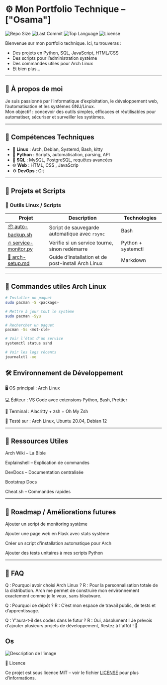 # ⚙️ Mon Portfolio Technique – ["Osama"]

![Repo Size](https://img.shields.io/github/repo-size/cartiX14/var-osama)
![Last Commit](https://img.shields.io/github/last-commit/cartiX14/var-osama)
![Top Language](https://img.shields.io/github/languages/top/cartiX14/var-osama)
![License](https://img.shields.io/github/license/cartiX14/var-osama?cacheSeconds=60)


Bienvenue sur mon portfolio technique. Ici, tu trouveras :
- Des projets en Python, SQL, JavaScript, HTML/CSS
- Des scripts pour l’administration système
- Des commandes utiles pour Arch Linux
- Et bien plus...

---

## 🚀 À propos de moi

Je suis passionné par l’informatique d’exploitation, le développement web, l’automatisation et les systèmes GNU/Linux.  
Mon objectif : concevoir des outils simples, efficaces et réutilisables pour automatiser, sécuriser et surveiller les systèmes.

---

## 🧠 Compétences Techniques

- 🐧 **Linux** : Arch, Debian, Systemd, Bash, kitty
- 🐍 **Python** : Scripts, automatisation, parsing, API
- 🧮 **SQL** : MySQL, PostgreSQL, requêtes avancées
- 🌐 **Web** : HTML, CSS , JavaScrip
- ⚙️ **DevOps** : Git

---

## 📂 Projets et Scripts

### 🔧 Outils Linux / Scripts

| Projet | Description | Technologies |
|--------|-------------|--------------|
| [📦 auto-backup.sh](./scripts/auto-backup.sh) | Script de sauvegarde automatique avec `rsync` | Bash |
| [🔥 service-monitor.py](./scripts/service-monitor.py) | Vérifie si un service tourne, sinon redémarre | Python + systemctl |
| [📡 arch-setup.md](./docs/arch-setup.md) | Guide d’installation et de post-install Arch Linux | Markdown |

---


## 🐧 Commandes utiles Arch Linux

```bash
# Installer un paquet
sudo pacman -S <package>

# Mettre à jour tout le système
sudo pacman -Syu

# Rechercher un paquet
pacman -Ss <mot-clé>

# Voir l’état d’un service
systemctl status sshd

# Voir les logs récents
journalctl -xe

```

## 🛠️ Environnement de Développement

🖥️ OS principal : Arch Linux

💻 Éditeur : VS Code avec extensions Python, Bash, Prettier

🔧 Terminal : Alacritty + zsh + Oh My Zsh

🧪 Testé sur : Arch Linux, Ubuntu 20.04, Debian 12

---

## 📘 Ressources Utiles

Arch Wiki – La Bible

Explainshell – Explication de commandes

DevDocs – Documentation centralisée

Bootstrap Docs

Cheat.sh – Commandes rapides

---

## 🧭 Roadmap / Améliorations futures

 Ajouter un script de monitoring système

 Ajouter une page web en Flask avec stats système

 Créer un script d'installation automatique pour Arch

 Ajouter des tests unitaires à mes scripts Python

---

## 💬 FAQ

Q : Pourquoi avoir choisi Arch Linux ?
R : Pour la personnalisation totale de la distribution. Arch me permet de construire mon environnement exactement comme je le veux, sans bloatware.

Q : Pourquoi ce dépôt ?
R : C’est mon espace de travail public, de tests et d’apprentissage.

Q : Y'aura-t-il des codes dans le futur ?
R : Oui, absolument ! Je prévois d'ajouter plusieurs projets de développement, Restez à l'affût ! 🚀

## Os
![Description de l'image](https://datascientest.com/wp-content/uploads/2022/07/linux2.png)

📄 Licence

Ce projet est sous licence MIT – voir le fichier [LICENSE](./LICENSE) pour plus d’informations.


